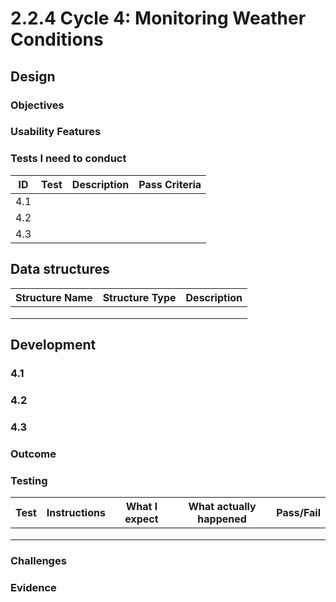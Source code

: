 # 2.2.4 Cycle 4: Monitoring Weather Conditions

## Design

### Objectives



### Usability Features



### Tests I need to conduct

| ID  | Test | Description | Pass Criteria |
| --- | ---- | ----------- | ------------- |
| 4.1 |      |             |               |
| 4.2 |      |             |               |
| 4.3 |      |             |               |

## Data structures

| Structure Name | Structure Type | Description |
| -------------- | -------------- | ----------- |
|                |                |             |
|                |                |             |
|                |                |             |

## Development

### 4.1

### 4.2

### 4.3



### Outcome



### Testing

| Test | Instructions | What I expect | What actually happened | Pass/Fail |
| ---- | ------------ | ------------- | ---------------------- | --------- |
|      |              |               |                        |           |
|      |              |               |                        |           |
|      |              |               |                        |           |

### Challenges



### Evidence
